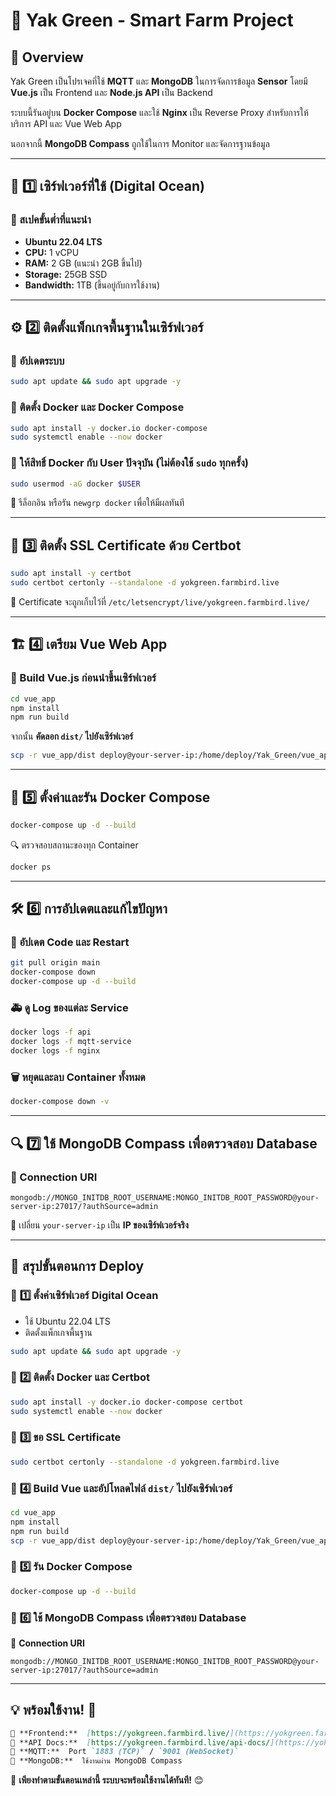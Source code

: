 # 🌿 Yak Green - Smart Farm Project

## 📌 Overview
Yak Green เป็นโปรเจคที่ใช้ **MQTT** และ **MongoDB** ในการจัดการข้อมูล **Sensor** โดยมี **Vue.js** เป็น Frontend และ **Node.js API** เป็น Backend

ระบบนี้รันอยู่บน **Docker Compose** และใช้ **Nginx** เป็น Reverse Proxy สำหรับการให้บริการ API และ Vue Web App

นอกจากนี้ **MongoDB Compass** ถูกใช้ในการ Monitor และจัดการฐานข้อมูล

---

## 🚀 1️⃣ เซิร์ฟเวอร์ที่ใช้ (Digital Ocean)
### 💾 สเปคขั้นต่ำที่แนะนำ
- **Ubuntu 22.04 LTS**
- **CPU:** 1 vCPU
- **RAM:** 2 GB (แนะนำ 2GB ขึ้นไป)
- **Storage:** 25GB SSD
- **Bandwidth:** 1TB (ขึ้นอยู่กับการใช้งาน)

---

## ⚙️ 2️⃣ ติดตั้งแพ็กเกจพื้นฐานในเซิร์ฟเวอร์
### 🔄 อัปเดตระบบ
```sh
sudo apt update && sudo apt upgrade -y
```

### 🐋 ติดตั้ง Docker และ Docker Compose
```sh
sudo apt install -y docker.io docker-compose
sudo systemctl enable --now docker
```

### 🔧 ให้สิทธิ์ Docker กับ User ปัจจุบัน (ไม่ต้องใช้ `sudo` ทุกครั้ง)
```sh
sudo usermod -aG docker $USER
```
🔄 รีล็อกอิน หรือรัน `newgrp docker` เพื่อให้มีผลทันที

---

## 🔑 3️⃣ ติดตั้ง SSL Certificate ด้วย Certbot
```sh
sudo apt install -y certbot
sudo certbot certonly --standalone -d yokgreen.farmbird.live
```
🔄 Certificate จะถูกเก็บไว้ที่ `/etc/letsencrypt/live/yokgreen.farmbird.live/`

---

## 🏗 4️⃣ เตรียม Vue Web App
### 🔹 Build Vue.js ก่อนนำขึ้นเซิร์ฟเวอร์
```sh
cd vue_app
npm install
npm run build
```
จากนั้น **คัดลอก `dist/` ไปยังเซิร์ฟเวอร์**
```sh
scp -r vue_app/dist deploy@your-server-ip:/home/deploy/Yak_Green/vue_app/
```

---

## 🐳 5️⃣ ตั้งค่าและรัน Docker Compose
```sh
docker-compose up -d --build
```
🔍 ตรวจสอบสถานะของทุก Container
```sh
docker ps
```

---

## 🛠 6️⃣ การอัปเดตและแก้ไขปัญหา
### 🔄 อัปเดต Code และ Restart
```sh
git pull origin main
docker-compose down
docker-compose up -d --build
```

### 🚑 ดู Log ของแต่ละ Service
```sh
docker logs -f api
docker logs -f mqtt-service
docker logs -f nginx
```

### 🗑 หยุดและลบ Container ทั้งหมด
```sh
docker-compose down -v
```

---

## 🔍 7️⃣ ใช้ MongoDB Compass เพื่อตรวจสอบ Database
### 🔗 Connection URI
```
mongodb://MONGO_INITDB_ROOT_USERNAME:MONGO_INITDB_ROOT_PASSWORD@your-server-ip:27017/?authSource=admin
```
📌 เปลี่ยน `your-server-ip` เป็น **IP ของเซิร์ฟเวอร์จริง**

---

## 🎯 **สรุปขั้นตอนการ Deploy**
### 🔹 **1️⃣ ตั้งค่าเซิร์ฟเวอร์ Digital Ocean**
- ใช้ Ubuntu 22.04 LTS
- ติดตั้งแพ็กเกจพื้นฐาน
```sh
sudo apt update && sudo apt upgrade -y
```

### 🔹 **2️⃣ ติดตั้ง Docker และ Certbot**
```sh
sudo apt install -y docker.io docker-compose certbot
sudo systemctl enable --now docker
```

### 🔹 **3️⃣ ขอ SSL Certificate**
```sh
sudo certbot certonly --standalone -d yokgreen.farmbird.live
```

### 🔹 **4️⃣ Build Vue และอัปโหลดไฟล์ `dist/` ไปยังเซิร์ฟเวอร์**
```sh
cd vue_app
npm install
npm run build
scp -r vue_app/dist deploy@your-server-ip:/home/deploy/Yak_Green/vue_app/
```

### 🔹 **5️⃣ รัน Docker Compose**
```sh
docker-compose up -d --build
```

### 🔹 **6️⃣ ใช้ MongoDB Compass เพื่อตรวจสอบ Database**
🔗 **Connection URI**
```
mongodb://MONGO_INITDB_ROOT_USERNAME:MONGO_INITDB_ROOT_PASSWORD@your-server-ip:27017/?authSource=admin
```

---

## 💡 **พร้อมใช้งาน!** 🎉
```md
🔹 **Frontend:**  [https://yokgreen.farmbird.live/](https://yokgreen.farmbird.live/)
🔹 **API Docs:**  [https://yokgreen.farmbird.live/api-docs/](https://yokgreen.farmbird.live/api-docs/)
🔹 **MQTT:**  Port `1883 (TCP)` / `9001 (WebSocket)`
🔹 **MongoDB:**  ใช้งานผ่าน MongoDB Compass
```
🚀 **เพียงทำตามขั้นตอนเหล่านี้ ระบบจะพร้อมใช้งานได้ทันที!** 😊
